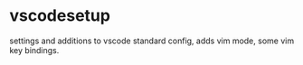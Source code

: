 # vscodesetup
settings and additions to vscode standard config, adds vim mode, some vim key bindings.
